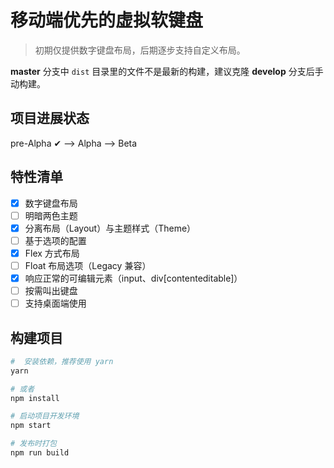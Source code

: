 # 移动端优先的虚拟软键盘
> 初期仅提供数字键盘布局，后期逐步支持自定义布局。

**master** 分支中 `dist` 目录里的文件不是最新的构建，建议克隆 **develop** 分支后手动构建。

## 项目进展状态

pre-Alpha ✔ --> Alpha --> Beta

## 特性清单

- [x] 数字键盘布局
- [ ] 明暗两色主题
- [x] 分离布局（Layout）与主题样式（Theme）
- [ ] 基于选项的配置
- [x] Flex 方式布局
- [ ] Float 布局选项（Legacy 兼容）
- [x] 响应正常的可编辑元素（input、div[contenteditable]）
- [ ] 按需叫出键盘
- [ ] 支持桌面端使用

## 构建项目

```bash
#  安装依赖，推荐使用 yarn
yarn

# 或者
npm install

# 启动项目开发环境
npm start

# 发布时打包
npm run build
```